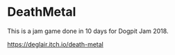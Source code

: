 # DeathMetal

This is a jam game done in 10 days for Dogpit Jam 2018.

https://deglair.itch.io/death-metal

